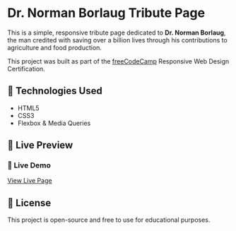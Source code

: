 # Dr. Norman Borlaug Tribute Page

This is a simple, responsive tribute page dedicated to **Dr. Norman Borlaug**, the man credited with saving over a billion lives through his contributions to agriculture and food production.

This project was built as part of the [freeCodeCamp](https://www.freecodecamp.org/) Responsive Web Design Certification.

## 🔧 Technologies Used

- HTML5
- CSS3
- Flexbox & Media Queries

## 🔗 Live Preview

### 🔗 Live Demo

[View Live Page](https://workspace-ankit.github.io/Dr-Norman-Borlaug-Tribute-Page-freeCodeCamp-/)


## 📄 License

This project is open-source and free to use for educational purposes.

